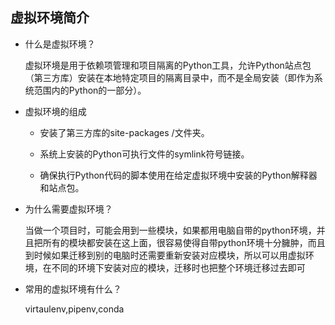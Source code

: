 ## 虚拟环境简介

- 什么是虚拟环境？

  虚拟环境是用于依赖项管理和项目隔离的Python工具，允许Python站点包（第三方库）安装在本地特定项目的隔离目录中，而不是全局安装（即作为系统范围内的Python的一部分）。

- 虚拟环境的组成

  - 安装了第三方库的site-packages /文件夹。

  - 系统上安装的Python可执行文件的symlink符号链接。

  - 确保执行Python代码的脚本使用在给定虚拟环境中安装的Python解释器和站点包。

- 为什么需要虚拟环境？

  当做一个项目时，可能会用到一些模块，如果都用电脑自带的python环境，并且把所有的模块都安装在这上面，很容易使得自带python环境十分臃肿，而且到时候如果迁移到别的电脑时还需要重新安装对应模块，所以可以用虚拟环境，在不同的环境下安装对应的模块，迁移时也把整个环境迁移过去即可

- 常用的虚拟环境有什么？

  virtaulenv,pipenv,conda